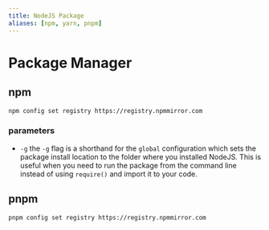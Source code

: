 ```yaml
---
title: NodeJS Package
aliases: [npm, yarn, pnpm]
---
```

# Package Manager
## npm
`npm config set registry https://registry.npmmirror.com`
### parameters
- `-g`
the `-g` flag is a shorthand for the `global` configuration which sets the package install location to the folder where you installed NodeJS.
This is useful when you need to run the package from the command line instead of using `require()` and import it to your code.

## pnpm
`pnpm config set registry https://registry.npmmirror.com`